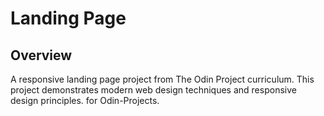 # Landing Page

## Overview
A responsive landing page project from The Odin Project curriculum. 
This project demonstrates modern web design techniques and responsive design principles.
for Odin-Projects.
